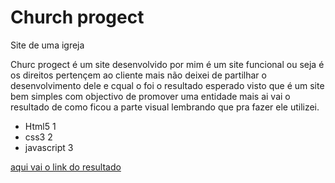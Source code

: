 # Church progect
 Site de uma igreja
 
 Churc progect é um site desenvolvido por mim 
 é um site funcional 
 ou seja é os direitos pertençem ao cliente 
 mais não deixei de partilhar o desenvolvimento dele e cqual o foi o resultado esperado 
 visto que é um site bem simples com objectivo de promover uma entidade mais ai vai o resultado de como ficou a parte visual
 lembrando que pra fazer ele utilizei.
 * Html5 1
 * css3 2
 * javascript 3

[aqui vai o link do resultado ](https://adilson-caculo.github.io/Church-progect/) 
